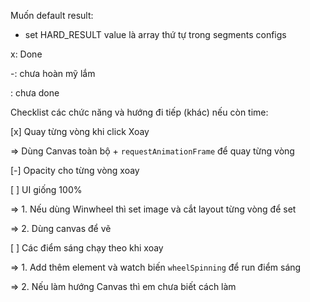 Muốn default result:
- set HARD_RESULT value là array thứ tự trong segments configs

x: Done

-: chưa hoàn mỹ lắm

 : chưa done
 
Checklist các chức năng và hướng đi tiếp (khác) nếu còn time:

[x] Quay từng vòng khi click Xoay 

=> Dùng Canvas toàn bộ + `requestAnimationFrame` để quay từng vòng

[-] Opacity cho từng vòng xoay

[ ] UI giống 100%

=> 1. Nếu dùng Winwheel thì set image và cắt layout từng vòng để set

=> 2. Dùng canvas để vẽ

[ ] Các điểm sáng chạy theo khi xoay

=> 1. Add thêm element và watch biến `wheelSpinning` để run điểm sáng

=> 2. Nếu làm hướng Canvas thì em chưa biết cách làm
